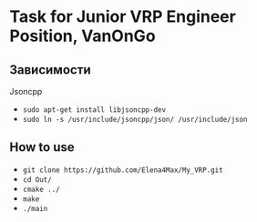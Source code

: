 # Task for Junior VRP Engineer Position, VanOnGo

## Зависимости

Jsoncpp

* `sudo apt-get install libjsoncpp-dev`
* `sudo ln -s /usr/include/jsoncpp/json/ /usr/include/json`

## How to use

* `git clone https://github.com/Elena4Max/My_VRP.git`
* `cd Out/`
* `cmake ../`
* `make`
* `./main`
